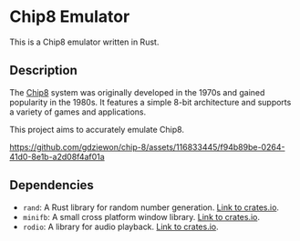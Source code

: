 # Chip8 Emulator

This is a Chip8 emulator written in Rust.

## Description

The [Chip8](https://en.wikipedia.org/wiki/CHIP-8) system was originally developed in the 1970s and gained popularity in the 1980s. It features a simple 8-bit architecture and supports a variety of games and applications.

This project aims to accurately emulate Chip8.


https://github.com/gdziewon/chip-8/assets/116833445/f94b89be-0264-41d0-8e1b-a2d08f4af01a


## Dependencies

- `rand`: A Rust library for random number generation. [Link to crates.io](https://crates.io/crates/rand).
- `minifb`: A small cross platform window library. [Link to crates.io](https://crates.io/crates/minifb).
- `rodio`: A library for audio playback. [Link to crates.io](https://crates.io/crates/rodio).
